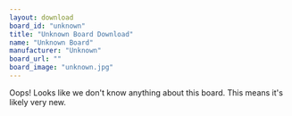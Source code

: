 ```yaml
---
layout: download
board_id: "unknown"
title: "Unknown Board Download"
name: "Unknown Board"
manufacturer: "Unknown"
board_url: ""
board_image: "unknown.jpg"
---
```


Oops! Looks like we don't know anything about this board. This means it's likely very new.
